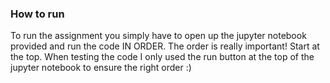### How to run
To run the assignment you simply have to open up the jupyter notebook provided and run the code IN ORDER. The order is really important! Start at the top. When testing the code I only used the run button at the top of the jupyter notebook to ensure the right order :)

